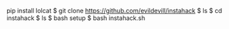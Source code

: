 pip install lolcat
$ git clone https://github.com/evildevill/instahack
$ ls
$ cd instahack
$ ls
$ bash setup
$ bash instahack.sh

